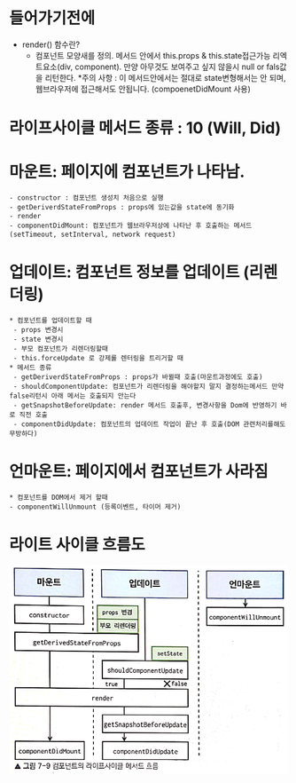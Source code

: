 
# 들어가기전에 
 * render() 함수란?
    - 컴포넌트 모양새를 정의. 메서드 안에서 this.props & this.state접근가능 리엑트요소(div, component). 만양 아무것도 보여주고 싶지 않을시 null or fals값을 리턴한다.
    *주의 사항 : 이 메서드안에서는 절대로 state변형해서는 안 되며, 웹브라우저에 접근해서도 안됩니다. (compoenetDidMount 사용)


# 라이프사이클 메서드 종류 : 10 (Will, Did)

# 마운트: 페이지에 컴포넌트가 나타남.

    - constructor : 컴포넌트 생성치 처음으로 실행
    - getDeriverdStateFromProps : props에 있는값을 state에 동기화
    - render 
    - componentDidMount: 컴포넌트가 웹브라우저상에 나타난 후 호출하는 메서드(setTimeout, setInterval, network request)

# 업데이트: 컴포넌트 정보를 업데이트 (리렌더링)
    * 컴포넌트를 업데이트할 때
     - props 변경시
     - state 변경시
     - 부모 컴포넌트가 리렌더링할때
     - this.forceUpdate 로 강제롤 렌터링을 트리거할 때
    * 메서드 종류
     - getDeriverdStateFromProps : props가 바뀔때 호출(마운트과정에도 호출)
     - shouldComponentUpdate: 컴포넌트가 리렌더링을 해야할지 말지 결정하는메서드 만약 false리턴시 아래 메서는 호출되지 안는다
     - getSnapshotBeforeUpdate: render 메서드 호출후, 변경사항을 Dom에 반영하기 바로 직전 호출
     - componentDidUpdate: 컴포넌트의 업데이트 작업이 끝난 후 호출(DOM 관련처리를해도 무방하다)

# 언마운트: 페이지에서 컴포넌트가 사라짐
    * 컴포넌트를 DOM에서 제거 할때
    - componentWillUnmount (등록이벤트, 타이머 제거)

# 라이트 사이클 흐름도

![lifeCycle](./image/lifeCycle.png)
